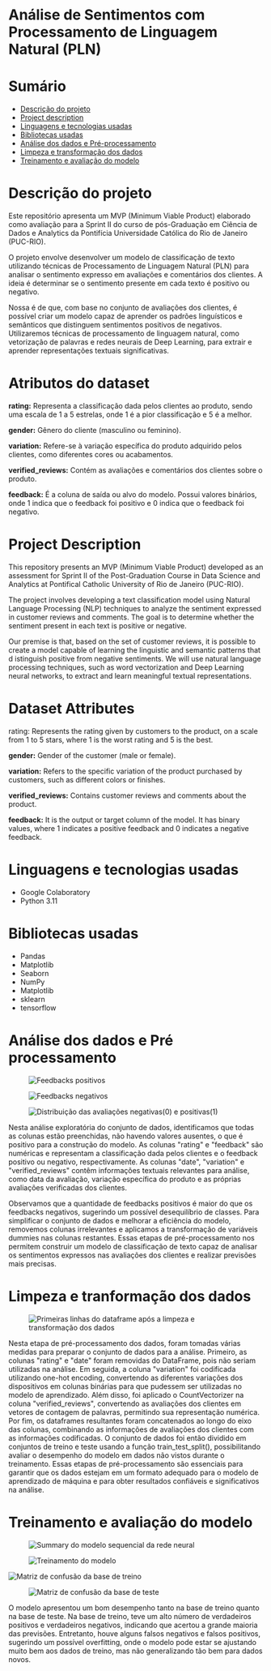 
# Análise de Sentimentos com Processamento de Linguagem Natural (PLN)
# Sumário
* [Descrição do projeto](#descrição-do-projeto)
* [Project description](#project-description)
* [Linguagens e tecnologias usadas](#linguagens-e-tecnologias-usadas)
* [Bibliotecas usadas](#bibliotecas-usadas)
* [Análise dos dados e Pré-processamento](#análise-dos-dados-e-pré-processamento)
* [Limpeza e transformação dos dados](#limpeza-e-transformação-dos-dados)
* [Treinamento e avaliação do modelo](#treinamento-e-avaliação-do-modelo)


# Descrição do projeto
Este repositório apresenta um MVP (Minimum Viable Product) elaborado como avaliação para a Sprint II do curso de pós-Graduação em Ciência de Dados e Analytics da 
Pontifícia Universidade Católica do Rio de Janeiro (PUC-RIO).

O projeto envolve desenvolver um modelo de classificação de texto utilizando técnicas de Processamento de Linguagem Natural (PLN) para analisar o sentimento 
expresso em avaliações e comentários dos clientes. A ideia é determinar se o sentimento presente em cada texto é positivo ou negativo.

Nossa é de que, com base no conjunto de avaliações dos clientes, é possível criar um modelo capaz de aprender os padrões linguísticos e semânticos que 
distinguem sentimentos positivos de negativos. Utilizaremos técnicas de processamento de linguagem natural, como vetorização de palavras e redes neurais de Deep 
Learning, para extrair e aprender representações textuais significativas.

# Atributos do dataset
**rating:** Representa a classificação dada pelos clientes ao produto, sendo uma escala de 1 a 5 estrelas, onde 1 é a pior classificação e 5 é a melhor.

**gender:** Gênero do cliente (masculino ou feminino).

**variation:** Refere-se à variação específica do produto adquirido pelos clientes, como diferentes cores ou acabamentos.

**verified_reviews:** Contém as avaliações e comentários dos clientes sobre o produto.

**feedback:** É a coluna de saída ou alvo do modelo. Possui valores binários, onde 1 indica que o feedback foi positivo e 0 indica que o feedback foi negativo.

# Project Description
This repository presents an MVP (Minimum Viable Product) developed as an assessment for Sprint II of the Post-Graduation Course in Data Science and Analytics
at Pontifical Catholic University of Rio de Janeiro (PUC-RIO).

The project involves developing a text classification model using Natural Language Processing (NLP) techniques to analyze the sentiment expressed in customer 
reviews and comments. The goal is to determine whether the sentiment present in each text is positive or negative.

Our premise is that, based on the set of customer reviews, it is possible to create a model capable of learning the linguistic and semantic patterns that d
istinguish positive from negative sentiments. We will use natural language processing techniques, such as word vectorization and Deep Learning neural networks,
to extract and learn meaningful textual representations.

# Dataset Attributes
rating: Represents the rating given by customers to the product, on a scale from 1 to 5 stars, where 1 is the worst rating and 5 is the best.

**gender:** Gender of the customer (male or female).

**variation:** Refers to the specific variation of the product purchased by customers, such as different colors or finishes.

**verified_reviews:** Contains customer reviews and comments about the product.

**feedback:** It is the output or target column of the model. It has binary values, where 1 indicates a positive feedback and 0 indicates a negative feedback.

# Linguagens e tecnologias usadas
* Google Colaboratory
* Python 3.11

# Bibliotecas usadas
* Pandas
* Matplotlib
* Seaborn
* NumPy
* Matplotlib
* sklearn
* tensorflow

# Análise dos dados e Pré processamento

<figure>
  <img src="positives_feedbacks.png" alt="Feedbacks positivos">
</figure>

<figure>
  <img src="negatives_feedbacks.png" alt="Feedbacks negativos">
</figure>

<figure>
  <img src="gráfico.png" alt="Distribuição das avaliações negativas(0) e positivas(1)">
</figure>

Nesta análise exploratória do conjunto de dados, identificamos que todas as colunas estão preenchidas, não havendo valores ausentes, o que é positivo para a construção do modelo. As colunas "rating" e "feedback" são numéricas e representam a classificação dada pelos clientes e o feedback positivo ou negativo, respectivamente. As colunas "date", "variation" e "verified_reviews" contêm informações textuais relevantes para análise, como data da avaliação, variação específica do produto e as próprias avaliações verificadas dos clientes.

Observamos que a quantidade de feedbacks positivos é maior do que os feedbacks negativos, sugerindo um possível desequilíbrio de classes. Para simplificar o conjunto de dados e melhorar a eficiência do modelo, removemos colunas irrelevantes e aplicamos a transformação de variáveis dummies nas colunas restantes. Essas etapas de pré-processamento nos permitem construir um modelo de classificação de texto capaz de analisar os sentimentos expressos nas avaliações dos clientes e realizar previsões mais precisas.

# Limpeza e tranformação dos dados

<figure>
  <img src="tabela.png" alt="Primeiras linhas do dataframe após a limpeza e transformação dos dados">
</figure>

Nesta etapa de pré-processamento dos dados, foram tomadas várias medidas para preparar o conjunto de dados para a análise. Primeiro, as colunas "rating" e "date" foram removidas do DataFrame, pois não seriam utilizadas na análise. Em seguida, a coluna "variation" foi codificada utilizando one-hot encoding, convertendo as diferentes variações dos dispositivos em colunas binárias para que pudessem ser utilizadas no modelo de aprendizado. Além disso, foi aplicado o CountVectorizer na coluna "verified_reviews", convertendo as avaliações dos clientes em vetores de contagem de palavras, permitindo sua representação numérica. Por fim, os dataframes resultantes foram concatenados ao longo do eixo das colunas, combinando as informações de avaliações dos clientes com as informações codificadas. O conjunto de dados foi então dividido em conjuntos de treino e teste usando a função train_test_split(), possibilitando avaliar o desempenho do modelo em dados não vistos durante o treinamento. Essas etapas de pré-processamento são essenciais para garantir que os dados estejam em um formato adequado para o modelo de aprendizado de máquina e para obter resultados confiáveis e significativos na análise.
# Treinamento e avaliação do modelo

<figure>
  <img src="summary.png" alt="Summary do modelo sequencial da rede neural">
</figure>

<figure>
  <img src="hist.png" alt="Treinamento do modelo">
</figure

<figure>
  <img src= "matriz_treino.png" alt="Matriz de confusão da base de treino">
</figure>

<figure>
  <img src= "matriz_teste.png" alt="Matriz de confusão da base de teste">
</figure>

O modelo apresentou um bom desempenho tanto na base de treino quanto na base de teste. Na base de treino, teve um alto número de verdadeiros positivos e verdadeiros negativos, indicando que acertou a grande maioria das previsões. Entretanto, houve alguns falsos negativos e falsos positivos, sugerindo um possível overfitting, onde o modelo pode estar se ajustando muito bem aos dados de treino, mas não generalizando tão bem para dados novos.

